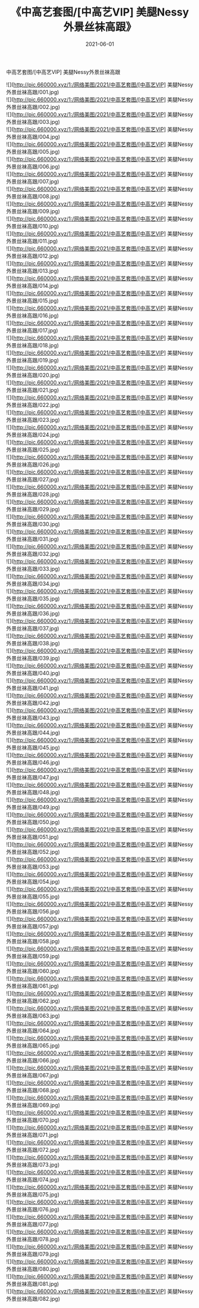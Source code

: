 ﻿---
layout: post
title:  《中高艺套图/[中高艺VIP] 美腿Nessy外景丝袜高跟》
date:   2021-06-01
img: http://pic.660000.xyz/1:/网络美图/2021/中高艺套图/[中高艺VIP] 美腿Nessy外景丝袜高跟/000.jpg
categories: [美女, 清纯, 唯美]
---

中高艺套图/[中高艺VIP] 美腿Nessy外景丝袜高跟

 ![](http://pic.660000.xyz/1:/网络美图/2021/中高艺套图/[中高艺VIP] 美腿Nessy外景丝袜高跟/001.jpg) <br>![](http://pic.660000.xyz/1:/网络美图/2021/中高艺套图/[中高艺VIP] 美腿Nessy外景丝袜高跟/002.jpg) <br>![](http://pic.660000.xyz/1:/网络美图/2021/中高艺套图/[中高艺VIP] 美腿Nessy外景丝袜高跟/003.jpg) <br>![](http://pic.660000.xyz/1:/网络美图/2021/中高艺套图/[中高艺VIP] 美腿Nessy外景丝袜高跟/004.jpg) <br>![](http://pic.660000.xyz/1:/网络美图/2021/中高艺套图/[中高艺VIP] 美腿Nessy外景丝袜高跟/005.jpg) <br>![](http://pic.660000.xyz/1:/网络美图/2021/中高艺套图/[中高艺VIP] 美腿Nessy外景丝袜高跟/006.jpg) <br>![](http://pic.660000.xyz/1:/网络美图/2021/中高艺套图/[中高艺VIP] 美腿Nessy外景丝袜高跟/007.jpg) <br>![](http://pic.660000.xyz/1:/网络美图/2021/中高艺套图/[中高艺VIP] 美腿Nessy外景丝袜高跟/008.jpg) <br>![](http://pic.660000.xyz/1:/网络美图/2021/中高艺套图/[中高艺VIP] 美腿Nessy外景丝袜高跟/009.jpg) <br>![](http://pic.660000.xyz/1:/网络美图/2021/中高艺套图/[中高艺VIP] 美腿Nessy外景丝袜高跟/010.jpg) <br>![](http://pic.660000.xyz/1:/网络美图/2021/中高艺套图/[中高艺VIP] 美腿Nessy外景丝袜高跟/011.jpg) <br>![](http://pic.660000.xyz/1:/网络美图/2021/中高艺套图/[中高艺VIP] 美腿Nessy外景丝袜高跟/012.jpg) <br>![](http://pic.660000.xyz/1:/网络美图/2021/中高艺套图/[中高艺VIP] 美腿Nessy外景丝袜高跟/013.jpg) <br>![](http://pic.660000.xyz/1:/网络美图/2021/中高艺套图/[中高艺VIP] 美腿Nessy外景丝袜高跟/014.jpg) <br>![](http://pic.660000.xyz/1:/网络美图/2021/中高艺套图/[中高艺VIP] 美腿Nessy外景丝袜高跟/015.jpg) <br>![](http://pic.660000.xyz/1:/网络美图/2021/中高艺套图/[中高艺VIP] 美腿Nessy外景丝袜高跟/016.jpg) <br>![](http://pic.660000.xyz/1:/网络美图/2021/中高艺套图/[中高艺VIP] 美腿Nessy外景丝袜高跟/017.jpg) <br>![](http://pic.660000.xyz/1:/网络美图/2021/中高艺套图/[中高艺VIP] 美腿Nessy外景丝袜高跟/018.jpg) <br>![](http://pic.660000.xyz/1:/网络美图/2021/中高艺套图/[中高艺VIP] 美腿Nessy外景丝袜高跟/019.jpg) <br>![](http://pic.660000.xyz/1:/网络美图/2021/中高艺套图/[中高艺VIP] 美腿Nessy外景丝袜高跟/020.jpg) <br>![](http://pic.660000.xyz/1:/网络美图/2021/中高艺套图/[中高艺VIP] 美腿Nessy外景丝袜高跟/021.jpg) <br>![](http://pic.660000.xyz/1:/网络美图/2021/中高艺套图/[中高艺VIP] 美腿Nessy外景丝袜高跟/022.jpg) <br>![](http://pic.660000.xyz/1:/网络美图/2021/中高艺套图/[中高艺VIP] 美腿Nessy外景丝袜高跟/023.jpg) <br>![](http://pic.660000.xyz/1:/网络美图/2021/中高艺套图/[中高艺VIP] 美腿Nessy外景丝袜高跟/024.jpg) <br>![](http://pic.660000.xyz/1:/网络美图/2021/中高艺套图/[中高艺VIP] 美腿Nessy外景丝袜高跟/025.jpg) <br>![](http://pic.660000.xyz/1:/网络美图/2021/中高艺套图/[中高艺VIP] 美腿Nessy外景丝袜高跟/026.jpg) <br>![](http://pic.660000.xyz/1:/网络美图/2021/中高艺套图/[中高艺VIP] 美腿Nessy外景丝袜高跟/027.jpg) <br>![](http://pic.660000.xyz/1:/网络美图/2021/中高艺套图/[中高艺VIP] 美腿Nessy外景丝袜高跟/028.jpg) <br>![](http://pic.660000.xyz/1:/网络美图/2021/中高艺套图/[中高艺VIP] 美腿Nessy外景丝袜高跟/029.jpg) <br>![](http://pic.660000.xyz/1:/网络美图/2021/中高艺套图/[中高艺VIP] 美腿Nessy外景丝袜高跟/030.jpg) <br>![](http://pic.660000.xyz/1:/网络美图/2021/中高艺套图/[中高艺VIP] 美腿Nessy外景丝袜高跟/031.jpg) <br>![](http://pic.660000.xyz/1:/网络美图/2021/中高艺套图/[中高艺VIP] 美腿Nessy外景丝袜高跟/032.jpg) <br>![](http://pic.660000.xyz/1:/网络美图/2021/中高艺套图/[中高艺VIP] 美腿Nessy外景丝袜高跟/033.jpg) <br>![](http://pic.660000.xyz/1:/网络美图/2021/中高艺套图/[中高艺VIP] 美腿Nessy外景丝袜高跟/034.jpg) <br>![](http://pic.660000.xyz/1:/网络美图/2021/中高艺套图/[中高艺VIP] 美腿Nessy外景丝袜高跟/035.jpg) <br>![](http://pic.660000.xyz/1:/网络美图/2021/中高艺套图/[中高艺VIP] 美腿Nessy外景丝袜高跟/036.jpg) <br>![](http://pic.660000.xyz/1:/网络美图/2021/中高艺套图/[中高艺VIP] 美腿Nessy外景丝袜高跟/037.jpg) <br>![](http://pic.660000.xyz/1:/网络美图/2021/中高艺套图/[中高艺VIP] 美腿Nessy外景丝袜高跟/038.jpg) <br>![](http://pic.660000.xyz/1:/网络美图/2021/中高艺套图/[中高艺VIP] 美腿Nessy外景丝袜高跟/039.jpg) <br>![](http://pic.660000.xyz/1:/网络美图/2021/中高艺套图/[中高艺VIP] 美腿Nessy外景丝袜高跟/040.jpg) <br>![](http://pic.660000.xyz/1:/网络美图/2021/中高艺套图/[中高艺VIP] 美腿Nessy外景丝袜高跟/041.jpg) <br>![](http://pic.660000.xyz/1:/网络美图/2021/中高艺套图/[中高艺VIP] 美腿Nessy外景丝袜高跟/042.jpg) <br>![](http://pic.660000.xyz/1:/网络美图/2021/中高艺套图/[中高艺VIP] 美腿Nessy外景丝袜高跟/043.jpg) <br>![](http://pic.660000.xyz/1:/网络美图/2021/中高艺套图/[中高艺VIP] 美腿Nessy外景丝袜高跟/044.jpg) <br>![](http://pic.660000.xyz/1:/网络美图/2021/中高艺套图/[中高艺VIP] 美腿Nessy外景丝袜高跟/045.jpg) <br>![](http://pic.660000.xyz/1:/网络美图/2021/中高艺套图/[中高艺VIP] 美腿Nessy外景丝袜高跟/046.jpg) <br>![](http://pic.660000.xyz/1:/网络美图/2021/中高艺套图/[中高艺VIP] 美腿Nessy外景丝袜高跟/047.jpg) <br>![](http://pic.660000.xyz/1:/网络美图/2021/中高艺套图/[中高艺VIP] 美腿Nessy外景丝袜高跟/048.jpg) <br>![](http://pic.660000.xyz/1:/网络美图/2021/中高艺套图/[中高艺VIP] 美腿Nessy外景丝袜高跟/049.jpg) <br>![](http://pic.660000.xyz/1:/网络美图/2021/中高艺套图/[中高艺VIP] 美腿Nessy外景丝袜高跟/050.jpg) <br>![](http://pic.660000.xyz/1:/网络美图/2021/中高艺套图/[中高艺VIP] 美腿Nessy外景丝袜高跟/051.jpg) <br>![](http://pic.660000.xyz/1:/网络美图/2021/中高艺套图/[中高艺VIP] 美腿Nessy外景丝袜高跟/052.jpg) <br>![](http://pic.660000.xyz/1:/网络美图/2021/中高艺套图/[中高艺VIP] 美腿Nessy外景丝袜高跟/053.jpg) <br>![](http://pic.660000.xyz/1:/网络美图/2021/中高艺套图/[中高艺VIP] 美腿Nessy外景丝袜高跟/054.jpg) <br>![](http://pic.660000.xyz/1:/网络美图/2021/中高艺套图/[中高艺VIP] 美腿Nessy外景丝袜高跟/055.jpg) <br>![](http://pic.660000.xyz/1:/网络美图/2021/中高艺套图/[中高艺VIP] 美腿Nessy外景丝袜高跟/056.jpg) <br>![](http://pic.660000.xyz/1:/网络美图/2021/中高艺套图/[中高艺VIP] 美腿Nessy外景丝袜高跟/057.jpg) <br>![](http://pic.660000.xyz/1:/网络美图/2021/中高艺套图/[中高艺VIP] 美腿Nessy外景丝袜高跟/058.jpg) <br>![](http://pic.660000.xyz/1:/网络美图/2021/中高艺套图/[中高艺VIP] 美腿Nessy外景丝袜高跟/059.jpg) <br>![](http://pic.660000.xyz/1:/网络美图/2021/中高艺套图/[中高艺VIP] 美腿Nessy外景丝袜高跟/060.jpg) <br>![](http://pic.660000.xyz/1:/网络美图/2021/中高艺套图/[中高艺VIP] 美腿Nessy外景丝袜高跟/061.jpg) <br>![](http://pic.660000.xyz/1:/网络美图/2021/中高艺套图/[中高艺VIP] 美腿Nessy外景丝袜高跟/062.jpg) <br>![](http://pic.660000.xyz/1:/网络美图/2021/中高艺套图/[中高艺VIP] 美腿Nessy外景丝袜高跟/063.jpg) <br>![](http://pic.660000.xyz/1:/网络美图/2021/中高艺套图/[中高艺VIP] 美腿Nessy外景丝袜高跟/064.jpg) <br>![](http://pic.660000.xyz/1:/网络美图/2021/中高艺套图/[中高艺VIP] 美腿Nessy外景丝袜高跟/065.jpg) <br>![](http://pic.660000.xyz/1:/网络美图/2021/中高艺套图/[中高艺VIP] 美腿Nessy外景丝袜高跟/066.jpg) <br>![](http://pic.660000.xyz/1:/网络美图/2021/中高艺套图/[中高艺VIP] 美腿Nessy外景丝袜高跟/067.jpg) <br>![](http://pic.660000.xyz/1:/网络美图/2021/中高艺套图/[中高艺VIP] 美腿Nessy外景丝袜高跟/068.jpg) <br>![](http://pic.660000.xyz/1:/网络美图/2021/中高艺套图/[中高艺VIP] 美腿Nessy外景丝袜高跟/069.jpg) <br>![](http://pic.660000.xyz/1:/网络美图/2021/中高艺套图/[中高艺VIP] 美腿Nessy外景丝袜高跟/070.jpg) <br>![](http://pic.660000.xyz/1:/网络美图/2021/中高艺套图/[中高艺VIP] 美腿Nessy外景丝袜高跟/071.jpg) <br>![](http://pic.660000.xyz/1:/网络美图/2021/中高艺套图/[中高艺VIP] 美腿Nessy外景丝袜高跟/072.jpg) <br>![](http://pic.660000.xyz/1:/网络美图/2021/中高艺套图/[中高艺VIP] 美腿Nessy外景丝袜高跟/073.jpg) <br>![](http://pic.660000.xyz/1:/网络美图/2021/中高艺套图/[中高艺VIP] 美腿Nessy外景丝袜高跟/074.jpg) <br>![](http://pic.660000.xyz/1:/网络美图/2021/中高艺套图/[中高艺VIP] 美腿Nessy外景丝袜高跟/075.jpg) <br>![](http://pic.660000.xyz/1:/网络美图/2021/中高艺套图/[中高艺VIP] 美腿Nessy外景丝袜高跟/076.jpg) <br>![](http://pic.660000.xyz/1:/网络美图/2021/中高艺套图/[中高艺VIP] 美腿Nessy外景丝袜高跟/077.jpg) <br>![](http://pic.660000.xyz/1:/网络美图/2021/中高艺套图/[中高艺VIP] 美腿Nessy外景丝袜高跟/078.jpg) <br>![](http://pic.660000.xyz/1:/网络美图/2021/中高艺套图/[中高艺VIP] 美腿Nessy外景丝袜高跟/079.jpg) <br>![](http://pic.660000.xyz/1:/网络美图/2021/中高艺套图/[中高艺VIP] 美腿Nessy外景丝袜高跟/080.jpg) <br>![](http://pic.660000.xyz/1:/网络美图/2021/中高艺套图/[中高艺VIP] 美腿Nessy外景丝袜高跟/081.jpg) <br>![](http://pic.660000.xyz/1:/网络美图/2021/中高艺套图/[中高艺VIP] 美腿Nessy外景丝袜高跟/082.jpg) <br>